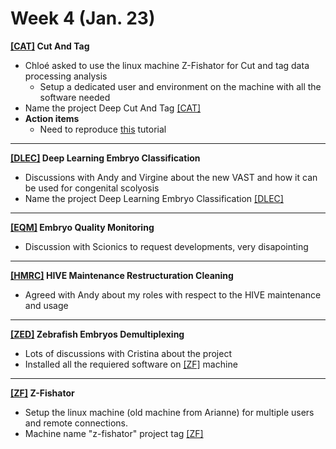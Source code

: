 # Week 4 (Jan. 23)

**[[CAT]](CAT_project) Cut And Tag**
   * Chloé asked to use the linux machine Z-Fishator for Cut and tag data processing analysis
     * Setup a dedicated user and environment on the machine with all the software needed
   * Name the project Deep Cut And Tag [[CAT]](CAT_project)
* **Action items**
   * Need to reproduce [this](https://www.protocols.io/view/cut-amp-tag-data-processing-and-analysis-tutorial-e6nvw93x7gmk/) tutorial

--------------

**[[DLEC]](DLEC_project) Deep Learning Embryo Classification**
   * Discussions with Andy and Virgine about the new VAST and how it can be used for congenital scolyosis
   * Name the project Deep Learning Embryo Classification [[DLEC]](DLEC_project)

--------------

**[[EQM]](EQM_project) Embryo Quality Monitoring**
   * Discussion with Scionics to request developments, very disapointing

--------------

**[[HMRC]](HMRC_project) HIVE Maintenance Restructuration Cleaning**
   * Agreed with Andy about my roles with respect to the HIVE maintenance and usage

--------------

**[[ZED]](ZED_project) Zebrafish Embryos Demultiplexing**
   * Lots of discussions with Cristina about the project
   * Installed all the requiered software on [[ZF]](ZF_project) machine

--------------

**[[ZF]](ZF_project) Z-Fishator** 
   * Setup the linux machine (old machine from Arianne) for multiple users and remote connections. 
   * Machine name "z-fishator" project tag [[ZF]](ZF_project) 


